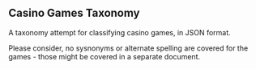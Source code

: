 ## Casino Games Taxonomy

A taxonomy attempt for classifying casino games, in JSON format.

Please consider, no sysnonyms or alternate spelling are covered for the games - those might be covered in a separate document.
